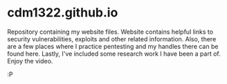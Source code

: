 # cdm1322.github.io

Repository containing my website files. Website contains helpful links to security vulnerabilities, exploits and other related information. Also, there are a few places where I practice pentesting and my handles there can be found here. Lastly, I've included some research work I have been a part of. Enjoy the video.

:P
